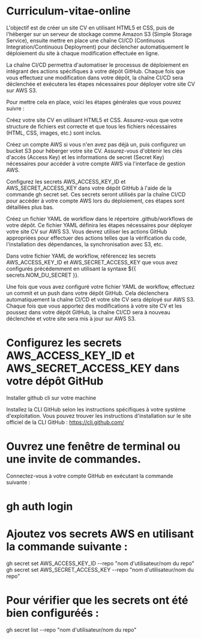 # Curriculum-vitae-online

L'objectif est de créer un site CV en utilisant HTML5 et CSS, puis de l'héberger sur un serveur de stockage comme Amazon S3 (Simple Storage Service), ensuite  mettre en place une chaîne CI/CD (Continuous Integration/Continuous Deployment) pour déclencher automatiquement le déploiement du site à chaque modification effectuée en ligne.

La chaîne CI/CD permettra d'automatiser le processus de déploiement en intégrant des actions spécifiques à votre dépôt GitHub. Chaque fois que vous effectuez une modification dans votre dépôt, la chaîne CI/CD sera déclenchée et exécutera les étapes nécessaires pour déployer votre site CV sur AWS S3.

Pour mettre cela en place, voici les étapes générales que vous pouvez suivre :

 Créez votre site CV en utilisant HTML5 et CSS. Assurez-vous que votre structure de fichiers est correcte et que tous les fichiers nécessaires (HTML, CSS, images, etc.) sont inclus.

Créez un compte AWS si vous n'en avez pas déjà un, puis configurez un bucket S3 pour héberger votre site CV. Assurez-vous d'obtenir les clés d'accès (Access Key) et les informations de secret (Secret Key) nécessaires pour accéder à votre compte AWS via l'interface de gestion AWS.

Configurez les secrets AWS_ACCESS_KEY_ID et AWS_SECRET_ACCESS_KEY dans votre dépôt GitHub à l'aide de la commande gh secret set. Ces secrets seront utilisés par la chaîne CI/CD pour accéder à votre compte AWS lors du déploiement, ces étapes sont détaillées plus bas.

Créez un fichier YAML de workflow dans le répertoire .github/workflows de votre dépôt. Ce fichier YAML définira les étapes nécessaires pour déployer votre site CV sur AWS S3. Vous devrez utiliser les actions GitHub appropriées pour effectuer des actions telles que la vérification du code, l'installation des dépendances, la synchronisation avec S3, etc.

Dans votre fichier YAML de workflow, référencez les secrets AWS_ACCESS_KEY_ID et AWS_SECRET_ACCESS_KEY que vous avez configurés précédemment en utilisant la syntaxe ${{ secrets.NOM_DU_SECRET }}.

Une fois que vous avez configuré votre fichier YAML de workflow, effectuez un commit et un push dans votre dépôt GitHub. Cela déclenchera automatiquement la chaîne CI/CD et votre site CV sera déployé sur AWS S3.
Chaque fois que vous apportez des modifications à votre site CV et les poussez dans votre dépôt GitHub, la chaîne CI/CD sera à nouveau déclenchée et votre site sera mis à jour sur AWS S3.

# Configurez les secrets AWS_ACCESS_KEY_ID et AWS_SECRET_ACCESS_KEY dans votre dépôt GitHub

Installer github cli sur votre machine 

Installez la CLI GitHub selon les instructions spécifiques à votre système d'exploitation. Vous pouvez trouver les instructions d'installation sur le site officiel de la CLI GitHub : https://cli.github.com/

# Ouvrez une fenêtre de terminal ou une invite de commandes.
Connectez-vous à votre compte GitHub en exécutant la commande suivante :
# gh auth login

# Ajoutez vos secrets AWS en utilisant la commande suivante :
gh secret set AWS_ACCESS_KEY_ID --repo "nom d'utilisateur/nom du repo" 
gh secret set AWS_SECRET_ACCESS_KEY --repo "nom d'utilisateur/nom du repo"  

# Pour vérifier que les secrets ont été bien configuréés :
gh secret list --repo "nom d'utilisateur/nom du repo"                  

